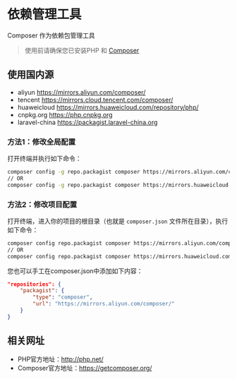 # 依赖管理工具

Composer 作为依赖包管理工具

> 使用前请确保您已安装PHP 和 [Composer](https://getcomposer.org/download/)

## 使用国内源

- aliyun https://mirrors.aliyun.com/composer/
- tencent https://mirrors.cloud.tencent.com/composer/
- huaweicloud https://mirrors.huaweicloud.com/repository/php/
- cnpkg.org https://php.cnpkg.org
- laravel-china https://packagist.laravel-china.org

### 方法1：修改全局配置

打开终端并执行如下命令：

```bash
composer config -g repo.packagist composer https://mirrors.aliyun.com/composer/
// OR
composer config -g repo.packagist composer https://mirrors.huaweicloud.com/repository/php/
```

### 方法2：修改项目配置

打开终端，进入你的项目的根目录（也就是 `composer.json` 文件所在目录），执行如下命令：

```bash
composer config repo.packagist composer https://mirrors.aliyun.com/composer/
// OR
composer config repo.packagist composer https://mirrors.huaweicloud.com/repository/php/
```

您也可以手工在composer.json中添加如下内容：

```json
"repositories": {
    "packagist": {
        "type": "composer",
        "url": "https://mirrors.aliyun.com/composer/"
    }
}
```

## 相关网址

- PHP官方地址：http://php.net/
- Composer官方地址：https://getcomposer.org/
